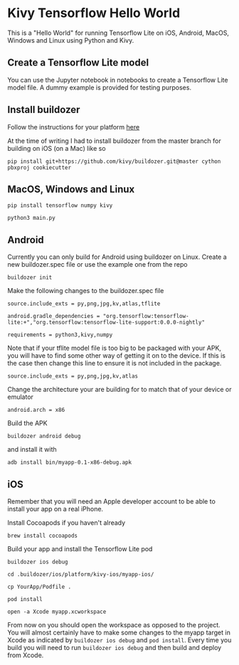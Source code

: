 # Kivy Tensorflow Hello World

This is a "Hello World" for running Tensorflow Lite on iOS, Android, MacOS, Windows and Linux using Python and Kivy.

## Create a Tensorflow Lite model

You can use the Jupyter notebook in notebooks to create a Tensorflow Lite model file. A dummy example is provided for testing purposes.

## Install buildozer

Follow the instructions for your platform [here](https://pypi.org/project/buildozer/) 

At the time of writing I had to install buildozer from the master branch for building on iOS (on a Mac) like so

```
pip install git+https://github.com/kivy/buildozer.git@master cython pbxproj cookiecutter
```

## MacOS, Windows and Linux

```
pip install tensorflow numpy kivy

python3 main.py
```

## Android

Currently you can only build for Android using buildozer on Linux. Create a new buildozer.spec file or use the example one from the repo
```
buildozer init
```

Make the following changes to the buildozer.spec file
```
source.include_exts = py,png,jpg,kv,atlas,tflite

android.gradle_dependencies = "org.tensorflow:tensorflow-lite:+","org.tensorflow:tensorflow-lite-support:0.0.0-nightly"

requirements = python3,kivy,numpy
```
Note that if your tflite model file is too big to be packaged with your APK, you will have to find some other way of getting it on to the device. If this is the case then change this line to ensure it is not included in the package.
```
source.include_exts = py,png,jpg,kv,atlas
```
Change the architecture your are building for to match that of your device or emulator
```
android.arch = x86
```

Build the APK
```
buildozer android debug
```
and install it with
```
adb install bin/myapp-0.1-x86-debug.apk
```

## iOS

Remember that you will need an Apple developer account to be able to install your app on a real iPhone.

Install Cocoapods if you haven't already
```
brew install cocoapods
```

Build your app and install the Tensorflow Lite pod
```
buildozer ios debug

cd .buildozer/ios/platform/kivy-ios/myapp-ios/

cp YourApp/Podfile .

pod install

open -a Xcode myapp.xcworkspace
```

From now on you should open the workspace as opposed to the project. You will almost certainly have to make some changes to the myapp target in Xcode as indicated by `buildozer ios debug` and `pod install`. Every time you build you will need to run `buildozer ios debug` and then build and deploy from Xcode.
